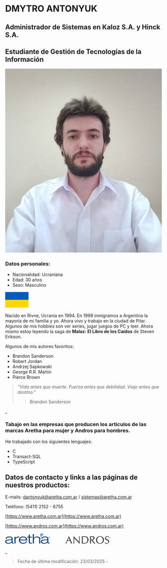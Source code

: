 # DMYTRO ANTONYUK

## Administrador de Sistemas en Kaloz S.A. y Hinck S.A.
## Estudiante de Gestión de Tecnologías de la Información

![Foto](./imagenes/foto.jpg)

### Datos personales:
- Nacionalidad: Ucraniana
- Edad: 30 años
- Sexo: Masculino

![Ucrania](./imagenes/ucrania.png)


Nacido en Rivne, Ucrania en 1994. En 1999 inmigramos a Argentina la mayoría de mi familia y yo. Ahora vivo y trabajo en la ciudad de Pilar. Algunos de mis hobbies son ver series, jugar juegos de PC y leer. Ahora mismo estoy leyendo la saga de **Malaz: El Libro de los Caídos** de Steven Erikson.

Algunos de mis autores favoritos:
- Brandon Sanderson
- Robert Jordan
- Andrzej Sapkowski
- George R.R. Martin
- Pierce Brown

> *"Vida antes que muerte. Fuerza antes que debilidad. Viaje antes que destino."*
>>Brandon Sanderson

_

### Tabajo en las empresas que producen los artículos de las marcas Aretha para mujer y Andros para hombres.

He trabajado con los siguientes lenguajes:
- C
- Transact-SQL
- TypeScript

## Datos de contacto y links a las páginas de nuestros productos:

E-mails: dantonyuk@aretha.com.ar / sistemas@aretha.com.ar

Teléfono: (5411)  2152 - 6755

[https://www.aretha.com.ar](https://www.aretha.com.ar)

[https://www.andros.com.ar](https://www.andros.com.ar)

![Marcas](./imagenes/imagen.png "Aretha y Andros")

_

>Fecha de última modificación: 23/03/2025 -
